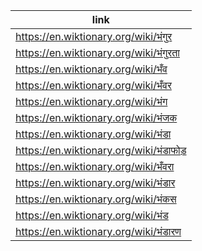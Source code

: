 |link|
|----|
|https://en.wiktionary.org/wiki/भंगुर|
|https://en.wiktionary.org/wiki/भंगुरता|
|https://en.wiktionary.org/wiki/भँव|
|https://en.wiktionary.org/wiki/भँवर|
|https://en.wiktionary.org/wiki/भंग|
|https://en.wiktionary.org/wiki/भंजक|
|https://en.wiktionary.org/wiki/भंडा|
|https://en.wiktionary.org/wiki/भंडाफोड़|
|https://en.wiktionary.org/wiki/भँवरा|
|https://en.wiktionary.org/wiki/भंडार|
|https://en.wiktionary.org/wiki/भंकस|
|https://en.wiktionary.org/wiki/भंड|
|https://en.wiktionary.org/wiki/भंडारण|
